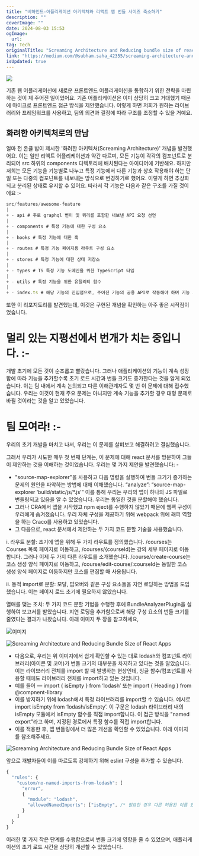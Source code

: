 ```yaml
---
title: "비하인드-어플리케이션 아키텍처와 리액트 앱 번들 사이즈 축소하기"
description: ""
coverImage: ""
date: 2024-08-03 15:53
ogImage:
  url:
tag: Tech
originalTitle: "Screaming Architecture and Reducing bundle size of react-apps"
link: "https://medium.com/@subham.saha_42355/screaming-architecture-and-reducing-bundle-size-of-react-apps-e36c013b3b1d"
isUpdated: true
---
```


<img src="/assets/img/ScreamingArchitectureandReducingbundlesizeofreact-apps_0.png" />

기존 웹 어플리케이션에 새로운 프론트엔드 어플리케이션을 통합하기 위한 전략을 마련하는 것이 제 주어진 일이었어요. 기존 어플리케이션은 이미 상당히 크고 거대했기 때문에 마이크로 프론트엔드 접근 방식을 제안했습니다. 이렇게 하면 저희가 원하는 라이브러리와 프레임워크를 사용하고, 팀의 의견과 결정에 따라 구조를 조정할 수 있을 거예요.

## 화려한 아키텍처로의 만남

얼마 전 온클 밥이 제시한 '화려한 아키텍처(Screaming Architecture)' 개념을 발견했어요. 이는 일반 리액트 어플리케이션과 약간 다르며, 모든 기능이 각각의 컴포넌트로 분리되어 src 하위의 components 디렉토리에 배치된다는 아이디어에 기반해요. 하지만 저희는 모든 기능을 기능별로 나누고 특정 기능에서 다른 기능과 상호 작용해야 하는 단일 또는 다중의 컴포넌트를 내보내는 방식으로 변경하기로 했어요. 이렇게 하면 추상화되고 분리된 상태로 유지할 수 있어요. 따라서 각 기능은 다음과 같은 구조를 가질 것이에요 :-

<!-- seedividend - 사각형 -->

<ins class="adsbygoogle"
     style="display:block"
     data-ad-client="ca-pub-4877378276818686"
     data-ad-slot="1898504329"
     data-ad-format="auto"
     data-full-width-responsive="true"></ins>

<script>
     (adsbygoogle = window.adsbygoogle || []).push({});
</script>

```js
src/features/awesome-feature
|
+ - api # 주로 graphql 변이 및 쿼리를 포함한 내보낸 API 요청 선언
|
+ - components # 특정 기능에 대한 구성 요소
|
+ - hooks # 특정 기능에 대한 훅
|
+ - routes # 특정 기능 페이지용 라우트 구성 요소
|
+ - stores # 특정 기능에 대한 상태 저장소
|
+ - types # TS 특정 기능 도메인을 위한 TypeScript 타입
|
+ - utils # 특정 기능을 위한 유틸리티 함수
|
+ - index.ts # 해당 기능의 진입점으로, 주어진 기능의 공용 API로 작동해야 하며 기능 외부에서 사용해야 할 모든 것을 내보냅니다
```

또한 이 리포지토리를 발견했는데, 이것은 구현된 개념을 확인하는 아주 좋은 시작점이었습니다.

# 멀리 있는 지평선에서 번개가 치는 중입니다. :-

개발 초기에 모든 것이 순조롭고 빨랐습니다. 그러나 애플리케이션의 기능이 계속 성장함에 따라 기능을 추가할수록 초기 로드 시간과 번들 크기도 증가한다는 것을 알게 되었습니다. 이는 팀 내에서 계속 논의되고 다른 이해관계자도 몇 번 이 문제에 대해 접수했습니다. 우리는 이것이 현재 주요 문제는 아니지만 계속 기능을 추가할 경우 대형 문제로 바뀔 것이라는 것을 알고 있었습니다.

<!-- seedividend - 사각형 -->

<ins class="adsbygoogle"
     style="display:block"
     data-ad-client="ca-pub-4877378276818686"
     data-ad-slot="1898504329"
     data-ad-format="auto"
     data-full-width-responsive="true"></ins>

<script>
     (adsbygoogle = window.adsbygoogle || []).push({});
</script>

# 팀 모여라! :-

우리의 초기 개발을 마치고 나서, 우리는 이 문제를 살펴보고 해결하려고 결심했습니다.

그래서 우리가 시도한 매우 첫 번째 단계는, 이 문제에 대해 react 문서를 방문하여 그들이 제안하는 것을 이해하는 것이었습니다. 우리는 몇 가지 제안을 발견했습니다: -

- "source-map-explorer"을 사용하고 다음 명령을 실행하여 번들 크기가 증가하는 문제의 원인을 파악하는 방법에 대해 이해했습니다. “analyze”: “source-map-explorer ‘build/static/js/\*.js’”
  이를 통해 우리는 우리의 앱이 하나의 JS 파일로 번들링되고 있음을 알 수 있었습니다. 우리는 동일한 것을 분할해야 했습니다.
- 그러나 CRA에서 앱을 시작했고 npm eject를 수행하지 않았기 때문에 웹팩 구성이 우리에게 숨겨졌습니다. 우리 자체 구성을 제공하기 위해 webpack 위에 래퍼 역할을 하는 Craco를 사용하고 있었습니다.
- 그 다음으로, react 문서에서 제안하는 두 가지 코드 분할 기술을 사용했습니다.

<!-- seedividend - 사각형 -->

<ins class="adsbygoogle"
     style="display:block"
     data-ad-client="ca-pub-4877378276818686"
     data-ad-slot="1898504329"
     data-ad-format="auto"
     data-full-width-responsive="true"></ins>

<script>
     (adsbygoogle = window.adsbygoogle || []).push({});
</script>

i. 라우트 분할: 초기에 앱을 위해 두 가지 라우트를 정의했습니다. /courses는 Courses 목록 페이지로 이동하고, /courses/{courseId}는 강의 세부 페이지로 이동합니다. 그러나 이제 두 가지 다른 라우트를 소개했습니다. /course/create-course는 코스 생성 양식 페이지로 이동하고, /course/edit-course/:courseId는 동일한 코스 생성 양식 페이지로 이동하지만 코스를 편집할 때 사용됩니다.

ii. 동적 import로 분할: 모달, 팝오버와 같은 구성 요소들을 지연 로딩하는 방법을 도입했습니다. 이는 페이지 로드 초기에 필요하지 않았습니다.

열매를 맺는 조치:
두 가지 코드 분할 기법을 수행한 후에 BundleAnalyzerPlugin을 실행하여 보고서를 받았습니다. 지연 로딩을 추가함으로써 해당 구성 요소의 번들 크기를 줄였다는 결과가 나왔습니다. 아래 이미지 두 장을 참고하세요,

![이미지](/assets/img/ScreamingArchitectureandReducingbundlesizeofreact-apps_1.png)

<!-- seedividend - 사각형 -->

<ins class="adsbygoogle"
     style="display:block"
     data-ad-client="ca-pub-4877378276818686"
     data-ad-slot="1898504329"
     data-ad-format="auto"
     data-full-width-responsive="true"></ins>

<script>
     (adsbygoogle = window.adsbygoogle || []).push({});
</script>

![Screaming Architecture and Reducing Bundle Size of React Apps](/assets/img/ScreamingArchitectureandReducingbundlesizeofreact-apps_2.png)

- 다음으로, 우리는 위 이미지에서 쉽게 확인할 수 있는 대로 lodash와 컴포넌트 라이브러리(아이콘 및 코어)가 번들 크기의 대부분을 차지하고 있다는 것을 알았습니다. 이는 라이브러리 전체를 import 할 때 발생하는 현상인데, 싱글 함수/컴포넌트를 사용할 때에도 라이브러리 전체를 import하고 있는 것입니다.
- 예를 들어 — import { isEmpty } from ‘lodash’ 또는 import { Heading } from @compnent-library
- 이를 방지하기 위해 lodash에서 특정 라이브러리를 import할 수 있습니다. 예시로 import isEmpty from ‘lodash/isEmpty’.
  이 구문은 lodash 라이브러리 내의 isEmpty 모듈에서 isEmpty 함수를 직접 import합니다. 이 접근 방식을 "named export"라고 하며, 지정된 경로에서 특정 함수를 직접 import합니다.
- 이를 적용한 후, 앱 번들링에서 더 많은 개선을 확인할 수 있었습니다. 아래 이미지를 참조해주세요.

![Screaming Architecture and Reducing Bundle Size of React Apps](/assets/img/ScreamingArchitectureandReducingbundlesizeofreact-apps_3.png)

<!-- seedividend - 사각형 -->

<ins class="adsbygoogle"
     style="display:block"
     data-ad-client="ca-pub-4877378276818686"
     data-ad-slot="1898504329"
     data-ad-format="auto"
     data-full-width-responsive="true"></ins>

<script>
     (adsbygoogle = window.adsbygoogle || []).push({});
</script>

앞으로 개발자들이 이를 따르도록 강제하기 위해 eslint 구성을 추가할 수 있습니다.

```js
{
  "rules": {
    "custom/no-named-imports-from-lodash": [
      "error",
      {
        "module": "lodash",
        "allowedNamedImports": ["isEmpty", /* 필요한 경우 다른 허용된 이름 있는 가져오기를 여기에 추가하세요 */]
      }
    ]
  }
}
```

이러한 몇 가지 작은 단계를 수행함으로써 번들 크기에 영향을 줄 수 있었으며, 애플리케이션의 초기 로드 시간을 상당히 개선할 수 있었습니다.
